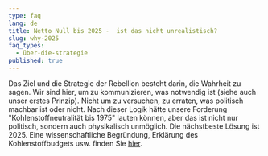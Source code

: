 ```yaml
---
type: faq
lang: de
title: Netto Null bis 2025 -  ist das nicht unrealistisch?
slug: why-2025
faq_types:
  - über-die-strategie
published: true
---
```

Das Ziel und die Strategie der Rebellion besteht darin, die Wahrheit zu sagen. Wir sind hier, um zu kommunizieren, was notwendig ist (siehe auch unser erstes Prinzip). Nicht um zu versuchen, zu erraten, was politisch machbar ist oder nicht. Nach dieser Logik hätte unsere Forderung "Kohlenstoffneutralität bis 1975" lauten können, aber das ist nicht nur politisch, sondern auch physikalisch unmöglich. Die nächstbeste Lösung ist 2025. Eine wissenschaftliche Begründung, Erklärung des Kohlenstoffbudgets usw. finden Sie [hier](https://www.scientistsforxr.earth/why2025).
